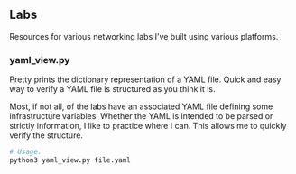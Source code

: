 ## Labs

Resources for various networking labs I've built using various platforms.

### yaml_view.py
Pretty prints the dictionary representation of a YAML file. Quick and easy
way to verify a YAML file is structured as you think it is.

Most, if not all, of the labs have an associated YAML file defining some 
infrastructure variables. Whether the YAML is intended to be parsed or 
strictly information, I like to practice where I can. This allows me to 
quickly verify the structure.
```sh
# Usage.
python3 yaml_view.py file.yaml
````